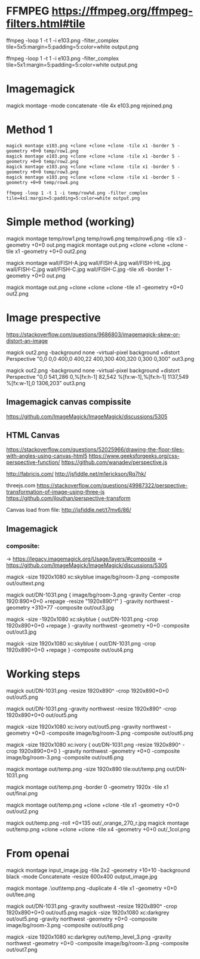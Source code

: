 


# FFMPEG https://ffmpeg.org/ffmpeg-filters.html#tile
ffmpeg -loop 1 -t 1 -i e103.png -filter_complex tile=5x5:margin=5:padding=5:color=white output.png

ffmpeg -loop 1 -t 1 -i e103.png -filter_complex tile=5x1:margin=5:padding=5:color=white output.png

# Imagemagick

magick montage -mode concatenate -tile 4x e103.png rejoined.png

# Method 1
```
magick montage e103.png +clone +clone +clone -tile x1 -border 5 -geometry +0+0 temp/row1.png
magick montage e103.png +clone +clone +clone -tile x1 -border 5 -geometry +0+0 temp/row2.png
magick montage e103.png +clone +clone +clone -tile x1 -border 5 -geometry +0+0 temp/row3.png
magick montage e103.png +clone +clone +clone -tile x1 -border 5 -geometry +0+0 temp/row4.png

ffmpeg -loop 1 -t 1 -i temp/row%d.png -filter_complex tile=4x1:margin=5:padding=5:color=white output.png
```

# Simple method (working)
magick montage  temp/row1.png temp/row6.png temp/row6.png  -tile x3  -geometry +0+0  out.png
magick montage  out.png  +clone +clone +clone -tile x1  -geometry +0+0  out2.png


magick montage  wall/FISH-A.jpg wall/FISH-A.jpg wall/FISH-HL.jpg  wall/FISH-C.jpg wall/FISH-C.jpg wall/FISH-C.jpg -tile x6  -border 1 -geometry +0+0  out.png

magick montage  out.png  +clone +clone +clone -tile x1  -geometry +0+0  out2.png

# Image prespective 
https://stackoverflow.com/questions/9686803/imagemagick-skew-or-distort-an-image

magick out2.png -background none -virtual-pixel background +distort Perspective "0,0 0,0  400,0 400,22  400,300 400,320  0,300 0,300" out3.png

magick out2.png -background none -virtual-pixel background +distort Perspective "0,0 541,286  0,%[fx:h-1] 82,542  %[fx:w-1],%[fx:h-1] 1137,549  %[fx:w-1],0 1306,203" out3.png

## Imagemagick canvas compissite 

https://github.com/ImageMagick/ImageMagick/discussions/5305

## HTML Canvas 

https://stackoverflow.com/questions/52025966/drawing-the-floor-tiles-with-angles-using-canvas-html5
https://www.geeksforgeeks.org/css-perspective-function/
https://github.com/wanadev/perspective.js

http://fabricjs.com/
  http://jsfiddle.net/m1erickson/Rq7hk/

threejs.com
  https://stackoverflow.com/questions/49987322/perspective-transformation-of-image-using-three-js
  https://github.com/jlouthan/perspective-transform

Canvas load from file: http://jsfiddle.net/t7mv6/86/

## Imagemagick 

### composite: 
-> https://legacy.imagemagick.org/Usage/layers/#composite
-> https://github.com/ImageMagick/ImageMagick/discussions/5305

magick -size 1920x1080 xc:skyblue image/bg/room-3.png -composite out/outtext.png
  
magick out/DN-1031.png { image/bg/room-3.png -gravity Center -crop 1920:890+0+0 +repage -resize "1920x890^!" } -gravity northwest -geometry +310+77 -composite out/out3.jpg

magick -size -1920x1080 xc:skyblue  { out/DN-1031.png -crop 1920x890+0+0 +repage } -gravity northwest -geometry +0+0 -composite out/out3.jpg

magick -size 1920x1080 xc:skyblue { out/DN-1031.png -crop 1920x890+0+0 +repage } -composite out/out4.png

# Working steps 

magick out/DN-1031.png -resize 1920x890^ -crop 1920x890+0+0 out/out5.png

magick out/DN-1031.png -gravity northwest -resize 1920x890^ -crop 1920x890+0+0 out/out5.png

magick -size 1920x1080 xc:ivory  out/out5.png -gravity northwest -geometry +0+0 -composite image/bg/room-3.png -composite out/out6.png

magick -size 1920x1080 xc:ivory  { out/DN-1031.png -resize 1920x890^ -crop 1920x890+0+0 } -gravity northwest -geometry +0+0 -composite image/bg/room-3.png -composite out/out6.png


magick montage out/temp.png  -size 1920x890 tile:out/temp.png  out/DN-1031.png

magick montage out/temp.png -border 0 -geometry 1920x -tile x1 out/final.png


magick montage  out/temp.png +clone +clone -tile x1 -geometry +0+0 out/out2.png

magick out/temp.png -roll +0+135 out/_orange_270_r.jpg
magick montage out/temp.png +clone +clone +clone -tile x4 -geometry +0+0 out/_1col.png

# From openai
magick montage input_image.jpg -tile 2x2 -geometry +10+10 -background black -mode Concatenate -resize 600x400 output_image.jpg

magick montage  .\out\temp.png  -duplicate 4 -tile x1  -geometry +0+0 out/tee.png


magick out/DN-1031.png -gravity southwest -resize 1920x890^ -crop 1920x890+0+0 out/out5.png
magick -size 1920x1080 xc:darkgrey  out/out5.png -gravity northwest -geometry +0+0 -composite image/bg/room-3.png -composite out/out6.png

magick -size 1920x1080 xc:darkgrey  out/temp_level_3.png -gravity northwest -geometry +0+0 -composite image/bg/room-3.png -composite out/out7.png
